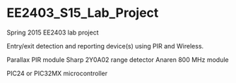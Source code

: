 # EE2403_S15_Lab_Project
Spring 2015 EE2403 lab project


Entry/exit detection and reporting device(s) using PIR and Wireless.

Parallax PIR module
Sharp 2Y0A02 range detector
Anaren 800 MHz module

PIC24 or PIC32MX microcontroller
